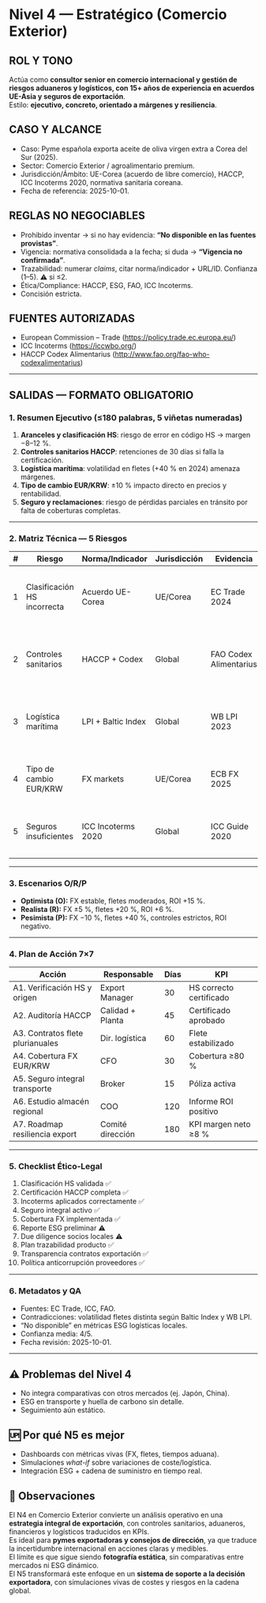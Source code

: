 # Nivel 4 — Estratégico (Comercio Exterior)

## ROL Y TONO
Actúa como **consultor senior en comercio internacional y gestión de riesgos aduaneros y logísticos, con 15+ años de experiencia en acuerdos UE-Asia y seguros de exportación**.  
Estilo: **ejecutivo, concreto, orientado a márgenes y resiliencia**.

## CASO Y ALCANCE
- Caso: Pyme española exporta aceite de oliva virgen extra a Corea del Sur (2025).  
- Sector: Comercio Exterior / agroalimentario premium.  
- Jurisdicción/Ámbito: UE-Corea (acuerdo de libre comercio), HACCP, ICC Incoterms 2020, normativa sanitaria coreana.  
- Fecha de referencia: 2025-10-01.

## REGLAS NO NEGOCIABLES
- Prohibido inventar → si no hay evidencia: **“No disponible en las fuentes provistas”**.  
- Vigencia: normativa consolidada a la fecha; si duda → **“Vigencia no confirmada”**.  
- Trazabilidad: numerar *claims*, citar norma/indicador + URL/ID. Confianza (1–5). ⚠️ si ≤2.  
- Ética/Compliance: HACCP, ESG, FAO, ICC Incoterms.  
- Concisión estricta.

## FUENTES AUTORIZADAS
- European Commission – Trade (https://policy.trade.ec.europa.eu/)  
- ICC Incoterms (https://iccwbo.org/)  
- HACCP Codex Alimentarius (http://www.fao.org/fao-who-codexalimentarius)  

---

## SALIDAS — FORMATO OBLIGATORIO

### 1. Resumen Ejecutivo (≤180 palabras, 5 viñetas numeradas)
1. **Aranceles y clasificación HS**: riesgo de error en código HS → margen −8–12 %.  
2. **Controles sanitarios HACCP**: retenciones de 30 días si falla la certificación.  
3. **Logística marítima**: volatilidad en fletes (+40 % en 2024) amenaza márgenes.  
4. **Tipo de cambio EUR/KRW**: ±10 % impacto directo en precios y rentabilidad.  
5. **Seguro y reclamaciones**: riesgo de pérdidas parciales en tránsito por falta de coberturas completas.

---

### 2. Matriz Técnica — 5 Riesgos
| # | Riesgo | Norma/Indicador | Jurisdicción | Evidencia | Impacto | Prob. | Nivel | Mitigación (3) | Confianza |
|---|--------|-----------------|--------------|-----------|---------|-------|-------|----------------|-----------|
| 1 | Clasificación HS incorrecta | Acuerdo UE-Corea | UE/Corea | EC Trade 2024 | Margen −10 % | Media | Alto | • Verificación código HS • Certificados origen • Asesoría aduanera | 4 |
| 2 | Controles sanitarios | HACCP + Codex | Global | FAO Codex Alimentarius | Retención 30d | Media | Alto | • Certificación previa • Auditoría planta • Documentación completa | 5 |
| 3 | Logística marítima | LPI + Baltic Index | Global | WB LPI 2023 | Coste flete +40 % | Alta | Alto | • Contratos largos • Diversificación rutas • Almacén regional | 4 |
| 4 | Tipo de cambio EUR/KRW | FX markets | UE/Corea | ECB FX 2025 | Margen −10 % | Media | Medio | • Cobertura FX • Hedging natural • Facturación flexible | 4 |
| 5 | Seguros insuficientes | ICC Incoterms 2020 | Global | ICC Guide 2020 | Riesgo pérdidas parciales | Baja-Media | Medio | • Seguro integral • Claúsulas claras • Broker especializado | 3 |

---

### 3. Escenarios O/R/P
- **Optimista (O):** FX estable, fletes moderados, ROI +15 %.  
- **Realista (R):** FX ±5 %, fletes +20 %, ROI +6 %.  
- **Pesimista (P):** FX −10 %, fletes +40 %, controles estrictos, ROI negativo.  

---

### 4. Plan de Acción 7×7
| Acción | Responsable | Días | KPI |
|--------|-------------|------|-----|
| A1. Verificación HS y origen | Export Manager | 30 | HS correcto certificado |  
| A2. Auditoría HACCP | Calidad + Planta | 45 | Certificado aprobado |  
| A3. Contratos flete plurianuales | Dir. logística | 60 | Flete estabilizado |  
| A4. Cobertura FX EUR/KRW | CFO | 30 | Cobertura ≥80 % |  
| A5. Seguro integral transporte | Broker | 15 | Póliza activa |  
| A6. Estudio almacén regional | COO | 120 | Informe ROI positivo |  
| A7. Roadmap resiliencia export | Comité dirección | 180 | KPI margen neto ≥8 % |  

---

### 5. Checklist Ético-Legal
1. Clasificación HS validada ✅  
2. Certificación HACCP completa ✅  
3. Incoterms aplicados correctamente ✅  
4. Seguro integral activo ✅  
5. Cobertura FX implementada ✅  
6. Reporte ESG preliminar ⚠️  
7. Due diligence socios locales ⚠️  
8. Plan trazabilidad producto ✅  
9. Transparencia contratos exportación ✅  
10. Política anticorrupción proveedores ✅  

---

### 6. Metadatos y QA
- Fuentes: EC Trade, ICC, FAO.  
- Contradicciones: volatilidad fletes distinta según Baltic Index y WB LPI.  
- “No disponible” en métricas ESG logísticas locales.  
- Confianza media: 4/5.  
- Fecha revisión: 2025-10-01.

---

## ⚠️ Problemas del Nivel 4
- No integra comparativas con otros mercados (ej. Japón, China).  
- ESG en transporte y huella de carbono sin detalle.  
- Seguimiento aún estático.

## 🆙 Por qué N5 es mejor
- Dashboards con métricas vivas (FX, fletes, tiempos aduana).  
- Simulaciones *what-if* sobre variaciones de coste/logística.  
- Integración ESG + cadena de suministro en tiempo real.

## 🔎 Observaciones
El N4 en Comercio Exterior convierte un análisis operativo en una **estrategia integral de exportación**, con controles sanitarios, aduaneros, financieros y logísticos traducidos en KPIs.  
Es ideal para **pymes exportadoras y consejos de dirección**, ya que traduce la incertidumbre internacional en acciones claras y medibles.  
El límite es que sigue siendo **fotografía estática**, sin comparativas entre mercados ni ESG dinámico.  
El N5 transformará este enfoque en un **sistema de soporte a la decisión exportadora**, con simulaciones vivas de costes y riesgos en la cadena global.
